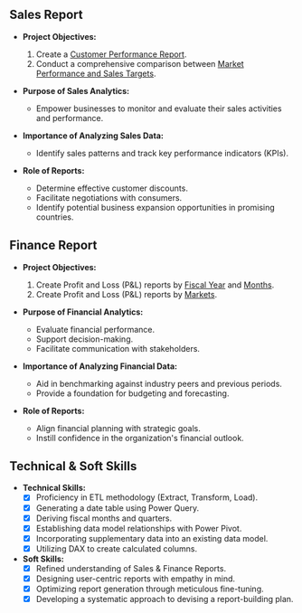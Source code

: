 ## Sales Report

- **Project Objectives:**
    1. Create a [Customer Performance Report](https://github.com/kavyarana/Excel-Sales-Analytics/blob/main/Customer%20Performance%20Report.pdf).
    2. Conduct a comprehensive comparison between [Market Performance and Sales Targets](https://github.com/kavyarana/Excel-Sales-Analytics/blob/main/Market%20Performance%20vs%20Target%20Report.pdf).
- **Purpose of Sales Analytics:**
    - Empower businesses to monitor and evaluate their sales activities and performance.

- **Importance of Analyzing Sales Data:**
    - Identify sales patterns and track key performance indicators (KPIs).

- **Role of Reports:**
    - Determine effective customer discounts.
    - Facilitate negotiations with consumers.
    - Identify potential business expansion opportunities in promising countries.

## Finance Report

- **Project Objectives:**
    1. Create Profit and Loss (P&L) reports by [Fiscal Year](https://github.com/kavyarana/Excel-Sales-Analytics/blob/main/P%26L%20Statement%20by%20Fiscal%20Year.pdf) and [Months](https://github.com/kavyarana/Excel-Sales-Analytics/blob/main/P%26L%20Statement%20by%20Months.pdf).
    2. Create Profit and Loss (P&L) reports by [Markets](https://github.com/kavyarana/Excel-Sales-Analytics/blob/main/P%26L%20Statement%20by%20Markets.pdf).

- **Purpose of Financial Analytics:**
    - Evaluate financial performance.
    - Support decision-making.
    - Facilitate communication with stakeholders.

- **Importance of Analyzing Financial Data:**
    - Aid in benchmarking against industry peers and previous periods.
    - Provide a foundation for budgeting and forecasting.

- **Role of Reports:**
    - Align financial planning with strategic goals.
    - Instill confidence in the organization's financial outlook.

## Technical & Soft Skills

- **Technical Skills:**
    - [x] Proficiency in ETL methodology (Extract, Transform, Load).
    - [x] Generating a date table using Power Query.
    - [x] Deriving fiscal months and quarters.
    - [x] Establishing data model relationships with Power Pivot.
    - [x] Incorporating supplementary data into an existing data model.
    - [x] Utilizing DAX to create calculated columns.

- **Soft Skills:**
    - [x] Refined understanding of Sales & Finance Reports.
    - [x] Designing user-centric reports with empathy in mind.
    - [x] Optimizing report generation through meticulous fine-tuning.
    - [x] Developing a systematic approach to devising a report-building plan.
